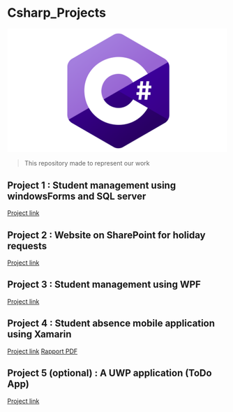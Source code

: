 # Csharp_Projects

![C-Sharp](C-Sharp.png)
>This repository made to represent our work

## Project 1 : **Student management using windowsForms and SQL server**

<a href="https://github.com/TazribineHassan/GestionDesEtudiants" target="_blank">Project link</a>

## Project 2 : **Website on SharePoint for holiday requests**

<a href="https://univcadiayyad.sharepoint.com/sites/ENSASEspacedepersonnels" target="_blank">Project link</a>

## Project 3 : **Student management using WPF**

<a href="https://github.com/saadrds/StudentManagerWPF" target="_blank">Project link</a>

## Project 4 : **Student absence mobile application using Xamarin**

<a href="https://github.com/zirax007/XamarinProjetct" target="_blank">Project link</a>
<a href="https://drive.google.com/file/d/11-PE5x2GvoTW4t0UKvI3jhIcE0CeHw1T/view?usp=sharing" target="_blank">Rapport PDF</a>

## Project 5 (optional) : **A UWP application (ToDo App)**

<a href="https://github.com/17Pixelz/ToDo-UWP" target="_blank">Project link</a>
